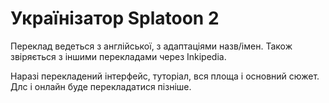 # Українізатор Splatoon 2

Переклад ведеться з англійської, з адаптаціями назв/імен. Також звіряється з іншими перекладами через Inkipedia.

Наразі перекладений інтерфейс, туторіал, вся площа і основний сюжет. Длс і онлайн буде перекладатися пізніше.